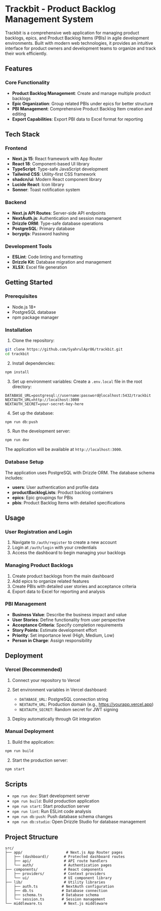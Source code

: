 # Trackbit - Product Backlog Management System

Trackbit is a comprehensive web application for managing product backlogs, epics, and Product Backlog Items (PBIs) in agile development environments. Built with modern web technologies, it provides an intuitive interface for product owners and development teams to organize and track their work efficiently.

## Features

### Core Functionality
- **Product Backlog Management**: Create and manage multiple product backlogs
- **Epic Organization**: Group related PBIs under epics for better structure
- **PBI Management**: Comprehensive Product Backlog Item creation and editing
- **Export Capabilities**: Export PBI data to Excel format for reporting



## Tech Stack

### Frontend
- **Next.js 15**: React framework with App Router
- **React 18**: Component-based UI library
- **TypeScript**: Type-safe JavaScript development
- **Tailwind CSS**: Utility-first CSS framework
- **shadcn/ui**: Modern React component library
- **Lucide React**: Icon library
- **Sonner**: Toast notification system

### Backend
- **Next.js API Routes**: Server-side API endpoints
- **NextAuth.js**: Authentication and session management
- **Drizzle ORM**: Type-safe database operations
- **PostgreSQL**: Primary database
- **bcryptjs**: Password hashing

### Development Tools
- **ESLint**: Code linting and formatting
- **Drizzle Kit**: Database migration and management
- **XLSX**: Excel file generation

## Getting Started

### Prerequisites
- Node.js 18+
- PostgreSQL database
- npm package manager

### Installation

1. Clone the repository:
```bash
git clone https://github.com/SyahrulApr86/trackbit.git
cd trackbit
```

2. Install dependencies:
```bash
npm install
```

3. Set up environment variables:
Create a `.env.local` file in the root directory:
```env
DATABASE_URL=postgresql://username:password@localhost:5432/trackbit
NEXTAUTH_URL=http://localhost:3000
NEXTAUTH_SECRET=your-secret-key-here
```

4. Set up the database:
```bash
npm run db:push
```

5. Run the development server:
```bash
npm run dev
```

The application will be available at `http://localhost:3000`.

### Database Setup

The application uses PostgreSQL with Drizzle ORM. The database schema includes:

- **users**: User authentication and profile data
- **productBacklogLists**: Product backlog containers
- **epics**: Epic groupings for PBIs
- **pbis**: Product Backlog Items with detailed specifications

## Usage

### User Registration and Login
1. Navigate to `/auth/register` to create a new account
2. Login at `/auth/login` with your credentials
3. Access the dashboard to begin managing your backlogs

### Managing Product Backlogs
1. Create product backlogs from the main dashboard
2. Add epics to organize related features
3. Create PBIs with detailed user stories and acceptance criteria
4. Export data to Excel for reporting and analysis

### PBI Management
- **Business Value**: Describe the business impact and value
- **User Stories**: Define functionality from user perspective
- **Acceptance Criteria**: Specify completion requirements
- **Story Points**: Estimate development effort
- **Priority**: Set importance level (High, Medium, Low)
- **Person in Charge**: Assign responsibility

## Deployment

### Vercel (Recommended)

1. Connect your repository to Vercel
2. Set environment variables in Vercel dashboard:
   - `DATABASE_URL`: PostgreSQL connection string
   - `NEXTAUTH_URL`: Production domain (e.g., https://yourapp.vercel.app)
   - `NEXTAUTH_SECRET`: Random secret for JWT signing

3. Deploy automatically through Git integration

### Manual Deployment

1. Build the application:
```bash
npm run build
```

2. Start the production server:
```bash
npm start
```

## Scripts

- `npm run dev`: Start development server
- `npm run build`: Build production application
- `npm run start`: Start production server
- `npm run lint`: Run ESLint code analysis
- `npm run db:push`: Push database schema changes
- `npm run db:studio`: Open Drizzle Studio for database management

## Project Structure

```
src/
├── app/                    # Next.js App Router pages
│   ├── (dashboard)/       # Protected dashboard routes
│   ├── api/               # API route handlers
│   └── auth/              # Authentication pages
├── components/            # React components
│   ├── providers/         # Context providers
│   └── ui/                # UI component library
├── lib/                   # Utility libraries
│   ├── auth.ts           # NextAuth configuration
│   ├── db.ts             # Database connection
│   ├── schema.ts         # Database schema
│   └── session.ts        # Session management
└── middleware.ts          # Next.js middleware
```
